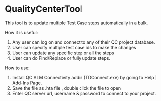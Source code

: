 # QualityCenterTool
This tool is to update multiple Test Case steps automatically in a bulk. 

How it is useful:
1. Any user can log on and connect to any of their QC project database.
2. User can specify multiple test case ids to make the changes
3. User can update any specific step or all the steps
4. User can do Find/Replace or fully update steps.

How to use:
1. Install QC ALM Connectivity addin (TDConnect.exe) by going to Help | Add-Ins Page.
2. Save the file as .hta file , double click the file to open
3. Enter QC server url, username & password to connect to your project.
